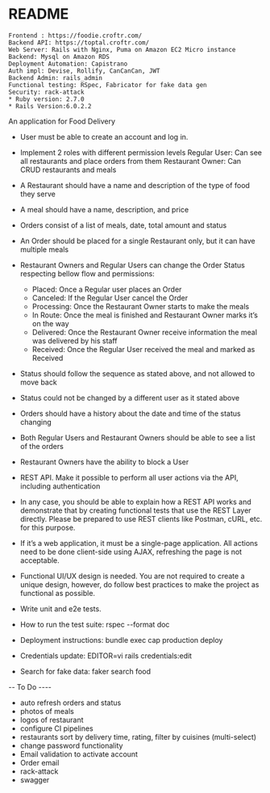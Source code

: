 # README

    Frontend : https://foodie.croftr.com/
    Backend API: https://toptal.croftr.com/ 
    Web Server: Rails with Nginx, Puma on Amazon EC2 Micro instance
    Backend: Mysql on Amazon RDS
    Deployment Automation: Capistrano
    Auth impl: Devise, Rollify, CanCanCan, JWT
    Backend Admin: rails_admin
    Functional testing: RSpec, Fabricator for fake data gen
    Security: rack-attack
    * Ruby version: 2.7.0
    * Rails Version:6.0.2.2

An application for Food Delivery

* User must be able to create an account and log in.
* Implement 2 roles with different permission levels
    Regular User: Can see all restaurants and place orders from them
    Restaurant Owner: Can CRUD restaurants and meals
* A Restaurant should have a name and description of the type of food they serve
* A meal should have a name, description, and price
* Orders consist of a list of meals, date, total amount and status
* An Order should be placed for a single Restaurant only, but it can have multiple meals
* Restaurant Owners and Regular Users can change the Order Status respecting bellow flow and permissions:
    * Placed: Once a Regular user places an Order
    * Canceled: If the Regular User cancel the Order
    * Processing: Once the Restaurant Owner starts to make the meals
    * In Route: Once the meal is finished and Restaurant Owner marks it’s on the way
    * Delivered: Once the Restaurant Owner receive information the meal was delivered by his staff
    * Received: Once the Regular User received the meal and marked as Received
* Status should follow the sequence as stated above, and not allowed to move back
* Status could not be changed by a different user as it stated above
* Orders should have a history about the date and time of the status changing
* Both Regular Users and Restaurant Owners should be able to see a list of the orders
* Restaurant Owners have the ability to block a User

* REST API. Make it possible to perform all user actions via the API, including authentication
* In any case, you should be able to explain how a REST API works and demonstrate that by creating functional tests that use the REST Layer directly. Please be prepared to use REST clients like Postman, cURL, etc. for this purpose.
* If it’s a web application, it must be a single-page application. All actions need to be done client-side using AJAX, refreshing the page is not acceptable.
* Functional UI/UX design is needed. You are not required to create a unique design, however, do follow best practices to make the project as functional as possible.
* Write unit and e2e tests.

* How to run the test suite: rspec --format doc

* Deployment instructions: bundle exec cap production deploy
 
* Credentials update: EDITOR=vi rails credentials:edit

* Search for fake data: faker search food

-- To Do ----
* auto refresh orders and status
* photos of meals
* logos of restaurant
* configure CI pipelines
* restaurants sort by delivery time, rating, filter by cuisines (multi-select)
* change password functionality
* Email validation to activate account
* Order email
* rack-attack
* swagger
